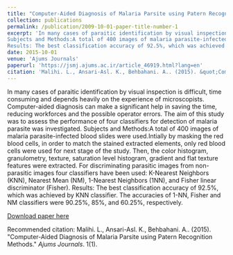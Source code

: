 ```yaml
---
title: "Computer-Aided Diagnosis of Malaria Parsite using Patern Recognition Methods"
collection: publications
permalink: /publication/2009-10-01-paper-title-number-1
excerpt: 'In many cases of paraitic identification by visual inspection is difficult, time consuming and depends heavily on the experience of microscopists. Computer-aided diagnosis can make a significant help in saving the time, reducing workforces and the possible operator errors. The aim of this study was to assess the performance of four classifiers for detection of malaria parasite was investigated.
Subjects and Methods:A total of 400 images of malaria parasite-infected blood slides were used.Intially by masking the red blood cells, in order to match the stained extracted elements, only red blood cells were used for next stage of the study. Then, the color histogram, granulometry, texture, saturation level histogram, gradient and flat­ texture features were extracted. For discriminating parasitic images from non-parasitic images four classifiers have been used: K-Nearest Neighbors (KNN), Nearest Mean (NM), 1-Nearest Neighbors (1NN), and Fisher linear discriminator (Fisher).
Results: The best classification accuracy of 92.5%, which was achieved by KNN classifier. The accuracies of 1-NN, Fisher and NM classifiers were 90.25%, 85%, and 60.25%, respectively.'
date: 2015-10-01
venue: 'Ajums Journals'
paperurl: 'https://jsmj.ajums.ac.ir/article_46919.html?lang=en'
citation: 'Malihi. L., Ansari-Asl. K., Behbahani. A.. (2015). &quot;Computer-Aided Diagnosis of Malaria Parsite using Patern Recognition Methods.&quot; <i>Ajums Journals</i>. 1(1).'
---
```

In many cases of paraitic identification by visual inspection is difficult, time consuming and depends heavily on the experience of microscopists. Computer-aided diagnosis can make a significant help in saving the time, reducing workforces and the possible operator errors. The aim of this study was to assess the performance of four classifiers for detection of malaria parasite was investigated.
Subjects and Methods:A total of 400 images of malaria parasite-infected blood slides were used.Intially by masking the red blood cells, in order to match the stained extracted elements, only red blood cells were used for next stage of the study. Then, the color histogram, granulometry, texture, saturation level histogram, gradient and flat­ texture features were extracted. For discriminating parasitic images from non-parasitic images four classifiers have been used: K-Nearest Neighbors (KNN), Nearest Mean (NM), 1-Nearest Neighbors (1NN), and Fisher linear discriminator (Fisher).
Results: The best classification accuracy of 92.5%, which was achieved by KNN classifier. The accuracies of 1-NN, Fisher and NM classifiers were 90.25%, 85%, and 60.25%, respectively.

[Download paper here](https://jsmj.ajums.ac.ir/article_46919.html?lang=en)

Recommended citation: Malihi. L., Ansari-Asl. K., Behbahani. A.. (2015). "Computer-Aided Diagnosis of Malaria Parsite using Patern Recognition Methods." <i>Ajums Journals</i>. 1(1).

